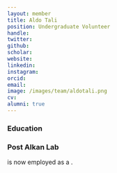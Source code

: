 ```yaml
---
layout: member
title: Aldo Tali
position: Undergraduate Volunteer
handle: 
twitter:
github: 
scholar: 
website: 
linkedin: 
instagram:
orcid: 
email: 
image: /images/team/aldotali.png
cv: 
alumni: true
---
```


### Education

### Post Alkan Lab
 is now employed as a .
